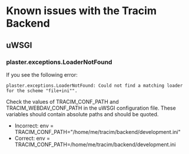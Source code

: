 # Known issues with the Tracim Backend

## uWSGI

### plaster.exceptions.LoaderNotFound

If you see the following error:


    plaster.exceptions.LoaderNotFound: Could not find a matching loader for the scheme "file+ini"".


Check the values of TRACIM_CONF_PATH and TRACIM_WEBDAV_CONF_PATH in the uWSGI configuration file.
These variables should contain absolute paths and should be quoted.

- Incorrect:
    env = TRACIM_CONF_PATH="/home/me/tracim/backend/development.ini"
- Correct:
    env = TRACIM_CONF_PATH=/home/me/tracim/backend/development.ini

